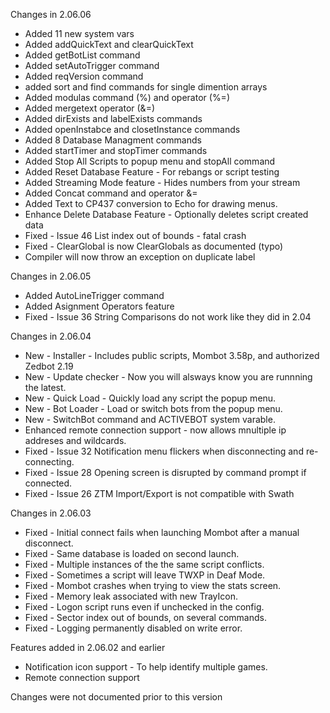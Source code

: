 Changes in 2.06.06
+ Added 11 new system vars
+ Added addQuickText and clearQuickText
+ Added getBotList command
+ Added setAutoTrigger command
+ Added reqVersion command
+ added sort and find commands for single dimention arrays
+ Added modulas command (%) and operator (%=)
+ Added mergetext operator (&=)
+ Added dirExists and labelExists commands
+ Added openInstabce and closetInstance commands
+ Added 8 Database Managment commands
+ Added startTimer and stopTimer commands
+ Added Stop All Scripts to popup menu and stopAll command
+ Added Reset Database Feature - For rebangs or script testing
+ Added Streaming Mode feature - Hides numbers from your stream
+ Added Concat command and operator &=
+ Added Text to CP437 conversion to Echo for drawing menus.
+ Enhance Delete Database Feature - Optionally deletes script created data
+ Fixed - Issue 46 List index out of bounds - fatal crash
+ Fixed - ClearGlobal is now ClearGlobals as documented (typo)
+ Compiler will now throw an exception on duplicate label

Changes in 2.06.05
+ Added AutoLineTrigger command
+ Added Asignment Operators feature
+ Fixed - Issue 36 String Comparisons do not work like they did in 2.04

Changes in 2.06.04
+ New - Installer - Includes public scripts, Mombot 3.58p, and authorized Zedbot 2.19
+ New - Update checker - Now you will alsways know you are runnning the latest.
+ New - Quick Load - Quickly load any script the popup menu.
+ New - Bot Loader - Load or switch bots from the popup menu.
+ New - SwitchBot command and ACTIVEBOT system varable.
+ Enhanced remote connection support - now allows mnultiple ip addreses and wildcards.
+ Fixed - Issue 32 Notification menu flickers when disconnecting and re-connecting.
+ Fixed - Issue 28 Opening screen is disrupted by command prompt if connected.
+ Fixed - Issue 26 ZTM Import/Export is not compatible with Swath

Changes in 2.06.03
+ Fixed - Initial connect fails when launching Mombot after a manual disconnect.
+ Fixed - Same database is loaded on second launch.
+ Fixed - Multiple instances of the the same script conflicts.
+ Fixed - Sometimes a script will leave TWXP in Deaf Mode.
+ Fixed - Mombot crashes when trying to view the stats screen.
+ Fixed - Memory leak associated with new TrayIcon.
+ Fixed - Logon script runs even if unchecked in the config.
+ Fixed - Sector index out of bounds, on several commands.
+ Fixed - Logging permanently disabled on write error.

Features added in 2.06.02 and earlier
+ Notification icon support - To help identify multiple games.
+ Remote connection support

Changes were not documented prior to this version
